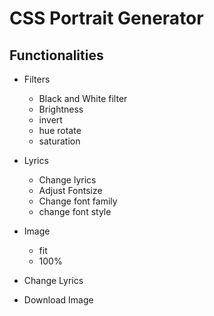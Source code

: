 # CSS Portrait Generator

## Functionalities

- Filters
    - Black and White filter
    - Brightness
    - invert
    - hue rotate
    - saturation

- Lyrics
    - Change lyrics
    - Adjust Fontsize
    - Change font family
    - change font style

- Image
    - fit
    - 100%

- Change Lyrics
- Download Image
